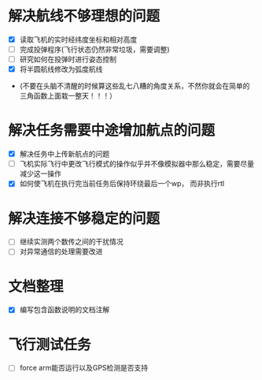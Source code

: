# 解决航线不够理想的问题
- [x] 读取飞机的实时经纬度坐标和相对高度
- [ ] 完成投弹程序(飞行状态仍然非常垃圾，需要调整)
- [ ] 研究如何在投弹时进行姿态控制
- [x] 将半圆航线修改为弧度航线
- (不要在头脑不清醒的时候算这些乱七八糟的角度关系，不然你就会在简单的三角函数上面栽一整天！！！）
# 解决任务需要中途增加航点的问题
- [x] 解决任务中上传新航点的问题
- [ ] 飞机实际飞行中更改飞行模式的操作似乎并不像模拟器中那么稳定，需要尽量减少这一操作
- [x] 如何使飞机在执行完当前任务后保持环绕最后一个wp， 而非执行rtl
# 解决连接不够稳定的问题
- [ ] 继续实测两个数传之间的干扰情况
- [ ] 对异常通信的处理需要改进
# 文档整理
- [x] 编写包含函数说明的文档注解

# 飞行测试任务
- [ ] force arm能否运行以及GPS检测是否支持